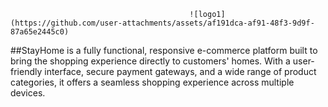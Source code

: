                                             ![logo1](https://github.com/user-attachments/assets/af191dca-af91-48f3-9d9f-87a65e2445c0)
          

##StayHome is a fully functional, responsive e-commerce platform built to bring the shopping experience directly to customers' homes. With a user-friendly interface, secure payment gateways, 
and a wide range of product categories, it offers a seamless shopping experience across multiple devices.
